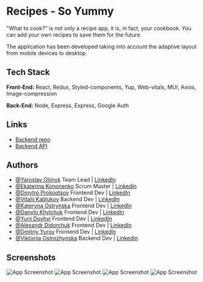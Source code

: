 
# Recipes - So Yummy


"What to cook?" is not only a recipe app, it is, in fact, your cookbook. You can add your own recipes to save them for the future.

The application has been developed taking into account the adaptive layout from mobile devices to desktop.



## Tech Stack

**Front-End:** React, Redux, Styled-components, Yup, Web-vitals, MUI, Axios, Image-compression

**Back-End:** Node, Express, Express, Google Auth



## Links

 - [Backend repo](https://github.com/Serge-Moskalenko/so_yummi_Back-End)
 - [Backend API](https://recipes-becend-49lg.onrender.com/api-docs)

## Authors

- [@Yaroslav Oliinyk](https://github.com/4106677) Team Lead  | [LinkedIn](https://www.linkedin.com/in/jon4106677/)
- [@Ekaterina Kononenko](https://github.com/EkaterinaKononenko) Scrum Master  | [LinkedIn](https://www.linkedin.com/in/ekaterinakononenko/)
- [@Dmytro Prokoptsov](https://github.com/ProkoptsovD) Frontend Dev  | [LinkedIn](https://www.linkedin.com/in/prokoptsovd/)
- [@Vitalii Kablukov](https://github.com/VitaliiKablukov) Backend Dev  | [LinkedIn](http://www.linkedin.com/in/vitalii-kablukov)
- [@Kateryna Ostrynska](https://github.com/Ostrynska) Frontend Dev  | [LinkedIn](https://www.linkedin.com/in/kateryna-ostrynska-9155b0151)
- [@Danylo Khylchuk](https://github.com/KhylchukDanylo) Frontend Dev  | [LinkedIn](http://www.linkedin.com/in/danylo-khylchuk-a6b976255)
- [@Yurii Dovhyi](https://github.com/yur-dov) Frontend Dev  | [LinkedIn](https://www.linkedin.com/in/yurii-dovhyi-3a8b9b237/)
- [@Alexandr Didorchuk](https://github.com/DidorchukAlexandr) Frontend Dev  | [LinkedIn](https://www.linkedin.com/in/olexandr-didorchuk-85328925b/)
- [@Dmitriy Yurov](https://github.com/yurov-37) Frontend Dev  | [LinkedIn](https://www.linkedin.com/in/dmitriy-yurov7)
- [@Viktoriia Ostrozhynska](https://github.com/ViktoriiaOstrojinskaya) Backend Dev  | [LinkedIn](https://www.linkedin.com/in/viktoriiaostrozhynska)


## Screenshots

![App Screenshot](https://live.staticflickr.com/65535/52844928548_e564d108e0_z.jpg?text=App+Screenshot+Here)
![App Screenshot](https://live.staticflickr.com/65535/52844876860_b8d091fc74_z.jpg?text=App+Screenshot+Here)
![App Screenshot](https://live.staticflickr.com/65535/52844876880_4888bef5e1_z.jpg?text=App+Screenshot+Here)
![App Screenshot](https://live.staticflickr.com/65535/52844928538_1653a49fa4_z.jpg?text=App+Screenshot+Here)

